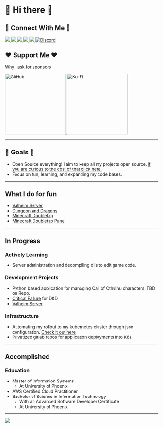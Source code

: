 # 👋 Hi there 👋

## 🔗 Connect With Me 🔗

<a href="https://dev.to/mbround18">
  <img src="https://img.shields.io/badge/dev.to-0A0A0A?style=for-the-badge&logo=devdotto&logoColor=white" />
</a>
<a href="https://links.boop.ninja/linkedin" target="_blank">
  <img src="https://img.shields.io/badge/LinkedIn-0077B5?style=for-the-badge&logo=linkedin&logoColor=white" alt"LinkedIn" />
</a>
<a href="https://links.boop.ninja/instagram" target="_blank">
  <img src="https://img.shields.io/badge/Instagram-E4405F?style=for-the-badge&logo=instagram&logoColor=white" alt"Instagram" />
</a>
<a href="https://links.boop.ninja/github" target="_blank">
  <img src="https://img.shields.io/badge/GitHub-100000?style=for-the-badge&logo=github&logoColor=white" alt"GitHub" />
</a>
<a href="https://links.boop.ninja/gitlab" target="_blank">
  <img src="https://img.shields.io/badge/GitLab-330F63?style=for-the-badge&logo=gitlab&logoColor=white" alt"GitLab" />
</a> 
<a href="https://links.boop.ninja/discord" target="_blank">
  <img alt="Discord" src="https://img.shields.io/discord/685039061425061888?label=Discord&style=for-the-badge">
</a>
  
<!-- <a href="" target="_blank">
  <img src="" alt"" />
</a> -->

## ❤️ Support Me ❤️

[Why I ask for sponsors](https://github.com/mbround18/oss-development-breakdown)

<a href="https://github.com/sponsors/mbround18">
  <img alt="GitHub" src="https://img.shields.io/badge/%E2%9D%A4%EF%B8%8F-Support%20Me%20on%20GitHub-lightgrey" width=200em>
</a>
<a href="https://ko-fi.com/R6R81NF8A">
  <img alt="Ko-Fi" src="https://ko-fi.com/img/githubbutton_sm.svg" width=200em>
</a>

---

## 🥅 Goals 🥅

- Open Source everything! I aim to keep all my projects open source. [If you are curious to the cost of that click here.](https://github.com/mbround18/oss-development-breakdown)
- Focus on fun, learning, and expanding my code bases. 

---

## What I do for fun

- [Valheim Server](https://github.com/mbround18/valheim-docker)
- [Dungeon and Dragons](https://wiki.boop.ninja/#dungeons-and-dragons)
- [Minecraft Doubletap](https://github.com/mbround18/mc-doubletap)
- [Minecraft Doubletap Panel](https://github.com/mbround18/mc-doubletap-panel)


---

## In Progress

### Actively Learning

- Server administration and decompiling dlls to edit game code.  


### Development Projects

- Python based application for managing Call of Cthulhu characters. TBD on Repo.  
- [Critical Failure](https://github.com/mbround18/critical-failure) for D&D 
- [Valheim Server](https://github.com/mbround18/valheim-docker)

### Infrastructure

- Automating my rollout to my kubernetes cluster through json configuration. [Check it out here](https://github.com/mbround18/terra-kube)
- Privatized gitlab repos for application deployments into K8s.

---

## Accomplished

### Education

- Master of Information Systems
  - At University of Phoenix
- AWS Certified Cloud Practitioner
- Bachelor of Science in Information Technology 
  - With an Advanced Software Developer Certificate
  - At University of Phoenix 

---

<a href="https://github.com/sponsors/mbround18">
  <img src="https://media1.giphy.com/media/WtDaSUB8GDiRW/giphy.gif?cid=ecf05e478ce65509bcae2b4f667ee0378cd5e1a2ab70584d&rid=giphy.gif" />
</a>


<!--
**mbround18/mbround18** is a ✨ _special_ ✨ repository because its `README.md` (this file) appears on your GitHub profile.

Here are some ideas to get you started:

- 🔭 I’m currently working on ...
- 🌱 I’m currently learning ...
- 👯 I’m looking to collaborate on ...
- 🤔 I’m looking for help with ...
- 💬 Ask me about ...
- 📫 How to reach me: ...
- 😄 Pronouns: ...
- ⚡ Fun fact: ...
-->

